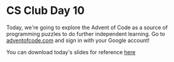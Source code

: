 # CS Club Day 10

Today, we're going to explore the Advent of Code as a source of programming puzzles to do further independent learning. Go to [adventofcode.com](https://adventofcode.com) and sign in with your Google account!

You can download today's slides for reference [here](assets/day10.pptx)